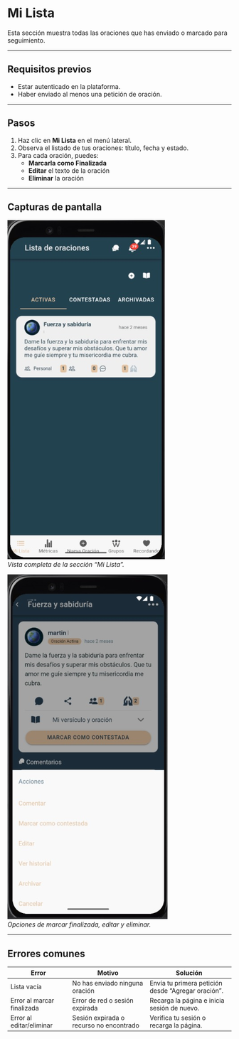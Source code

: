 # Mi Lista

Esta sección muestra todas las oraciones que has enviado o marcado para seguimiento.

---

## Requisitos previos

- Estar autenticado en la plataforma.
- Haber enviado al menos una petición de oración.

---

## Pasos

1. Haz clic en **Mi Lista** en el menú lateral.  
2. Observa el listado de tus oraciones: título, fecha y estado.  
3. Para cada oración, puedes:  
   - **Marcarla como Finalizada**  
   - **Editar** el texto de la oración  
   - **Eliminar** la oración  

---

## Capturas de pantalla

<!--
Estas imágenes deberás capturarlas y subir a `docs/img/`
-->

![Vista de Mi Lista](img/mi-lista-vista.jpg)  
*Vista completa de la sección “Mi Lista”.*

![Acciones en la oración](img/mi-lista-acciones.jpg)  
*Opciones de marcar finalizada, editar y eliminar.*

---

## Errores comunes

| Error                       | Motivo                             | Solución                                           |
|-----------------------------|------------------------------------|----------------------------------------------------|
| Lista vacía                 | No has enviado ninguna oración     | Envía tu primera petición desde “Agregar oración”. |
| Error al marcar finalizada  | Error de red o sesión expirada     | Recarga la página e inicia sesión de nuevo.        |
| Error al editar/eliminar    | Sesión expirada o recurso no encontrado | Verifica tu sesión o recarga la página.            |
